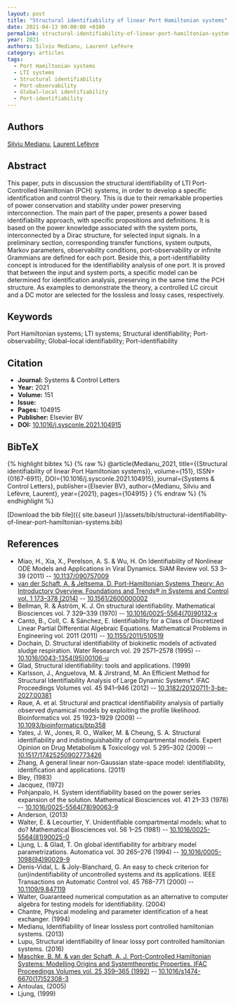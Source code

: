 ```yaml
---
layout: post
title: "Structural identifiability of linear Port Hamiltonian systems"
date: 2021-04-13 00:00:00 +0100
permalink: structural-identifiability-of-linear-port-hamiltonian-systems
year: 2021
authors: Silviu Medianu, Laurent Lefèvre
category: articles
tags:
  - Port Hamiltonian systems
  - LTI systems
  - Structural identifiability
  - Port-observability
  - Global–local identifiability
  - Port-identifiability
---
```

 
## Authors
[Silviu Medianu](authors/silviu-medianu), [Laurent Lefèvre](authors/laurent-lefevre)
 
## Abstract
This paper, puts in discussion the structural identifiability of LTI Port-Controlled Hamiltonian (PCH) systems, in order to develop a specific identification and control theory. This is due to their remarkable properties of power conservation and stability under power preserving interconnection. The main part of the paper, presents a power based identifiability approach, with specific propositions and definitions. It is based on the power knowledge associated with the system ports, interconnected by a Dirac structure, for selected input signals. In a preliminary section, corresponding transfer functions, system outputs, Markov parameters, observability conditions, port-observability or infinite Grammians are defined for each port. Beside this, a port-identifiability concept is introduced for the identifiability analysis of one port. It is proved that between the input and system ports, a specific model can be determined for identification analysis, preserving in the same time the PCH structure. As examples to demonstrate the theory, a controlled LC circuit and a DC motor are selected for the lossless and lossy cases, respectively.
 
## Keywords
Port Hamiltonian systems; LTI systems; Structural identifiability; Port-observability; Global–local identifiability; Port-identifiability
 
## Citation
- **Journal:** Systems &amp; Control Letters
- **Year:** 2021
- **Volume:** 151
- **Issue:** 
- **Pages:** 104915
- **Publisher:** Elsevier BV
- **DOI:** [10.1016/j.sysconle.2021.104915](https://doi.org/10.1016/j.sysconle.2021.104915)
 
## BibTeX
{% highlight bibtex %}
{% raw %}
@article{Medianu_2021,
  title={{Structural identifiability of linear Port Hamiltonian systems}},
  volume={151},
  ISSN={0167-6911},
  DOI={10.1016/j.sysconle.2021.104915},
  journal={Systems &amp; Control Letters},
  publisher={Elsevier BV},
  author={Medianu, Silviu and Lefèvre, Laurent},
  year={2021},
  pages={104915}
}
{% endraw %}
{% endhighlight %}
 
[Download the bib file]({{ site.baseurl }}/assets/bib/structural-identifiability-of-linear-port-hamiltonian-systems.bib)
 
## References
- Miao, H., Xia, X., Perelson, A. S. & Wu, H. On Identifiability of Nonlinear ODE Models and Applications in Viral Dynamics. SIAM Review vol. 53 3–39 (2011) -- [10.1137/090757009](https://doi.org/10.1137/090757009)
- [van der Schaft, A. & Jeltsema, D. Port-Hamiltonian Systems Theory: An Introductory Overview. Foundations and Trends® in Systems and Control vol. 1 173–378 (2014)](port-hamiltonian-systems-theory-an-introductory-overview) -- [10.1561/2600000002](https://doi.org/10.1561/2600000002)
- Bellman, R. & Åström, K. J. On structural identifiability. Mathematical Biosciences vol. 7 329–339 (1970) -- [10.1016/0025-5564(70)90132-x](https://doi.org/10.1016/0025-5564(70)90132-x)
- Cantó, B., Coll, C. & Sánchez, E. Identifiability for a Class of Discretized Linear Partial Differential Algebraic Equations. Mathematical Problems in Engineering vol. 2011 (2011) -- [10.1155/2011/510519](https://doi.org/10.1155/2011/510519)
- Dochain, D. Structural identifiability of biokinetic models of activated sludge respiration. Water Research vol. 29 2571–2578 (1995) -- [10.1016/0043-1354(95)00106-u](https://doi.org/10.1016/0043-1354(95)00106-u)
- Glad, Structural identifiability: tools and applications. (1999)
- Karlsson, J., Anguelova, M. & Jirstrand, M. An Efficient Method for Structural Identifiability Analysis of Large Dynamic Systems*. IFAC Proceedings Volumes vol. 45 941–946 (2012) -- [10.3182/20120711-3-be-2027.00381](https://doi.org/10.3182/20120711-3-be-2027.00381)
- Raue, A. et al. Structural and practical identifiability analysis of partially observed dynamical models by exploiting the profile likelihood. Bioinformatics vol. 25 1923–1929 (2009) -- [10.1093/bioinformatics/btp358](https://doi.org/10.1093/bioinformatics/btp358)
- Yates, J. W., Jones, R. O., Walker, M. & Cheung, S. A. Structural identifiability and indistinguishability of compartmental models. Expert Opinion on Drug Metabolism &amp; Toxicology vol. 5 295–302 (2009) -- [10.1517/17425250902773426](https://doi.org/10.1517/17425250902773426)
- Zhang, A general linear non-Gaussian state-space model: identifiability, identification and applications. (2011)
- Bley, (1983)
- Jacquez, (1972)
- Pohjanpalo, H. System identifiability based on the power series expansion of the solution. Mathematical Biosciences vol. 41 21–33 (1978) -- [10.1016/0025-5564(78)90063-9](https://doi.org/10.1016/0025-5564(78)90063-9)
- Anderson, (2013)
- Walter, E. & Lecourtier, Y. Unidentifiable compartmental models: what to do? Mathematical Biosciences vol. 56 1–25 (1981) -- [10.1016/0025-5564(81)90025-0](https://doi.org/10.1016/0025-5564(81)90025-0)
- Ljung, L. & Glad, T. On global identifiability for arbitrary model parametrizations. Automatica vol. 30 265–276 (1994) -- [10.1016/0005-1098(94)90029-9](https://doi.org/10.1016/0005-1098(94)90029-9)
- Denis-Vidal, L. & Joly-Blanchard, G. An easy to check criterion for (un)indentifiability of uncontrolled systems and its applications. IEEE Transactions on Automatic Control vol. 45 768–771 (2000) -- [10.1109/9.847119](https://doi.org/10.1109/9.847119)
- Walter, Guaranteed numerical computation as an alternative to computer algebra for testing models for identifiability. (2004)
- Chantre, Physical modeling and parameter identification of a heat exchanger. (1994)
- Medianu, Identifiability of linear lossless port controlled hamiltonian systems. (2013)
- Lupu, Structural identifiability of linear lossy port controlled hamiltonian systems. (2016)
- [Maschke, B. M. & van der Schaft, A. J. Port-Controlled Hamiltonian Systems: Modelling Origins and Systemtheoretic Properties. IFAC Proceedings Volumes vol. 25 359–365 (1992)](port-controlled-hamiltonian-systems-modelling-origins-and-systemtheoretic-properties) -- [10.1016/s1474-6670(17)52308-3](https://doi.org/10.1016/s1474-6670(17)52308-3)
- Antoulas, (2005)
- Ljung, (1999)

